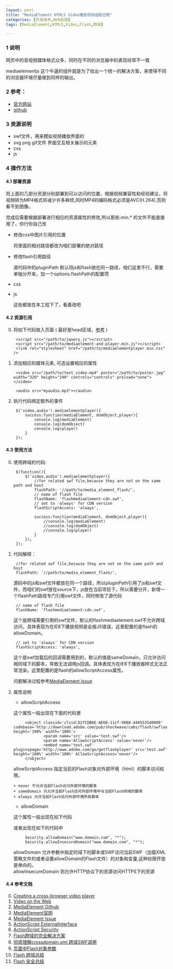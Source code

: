```yaml
---
layout: post
title: "MediaElement HTML5 Video播放视频适配过程"
categories: [开发技术,Web前端]
tags: [MediaElement,HTML5,Video,Flash,跨域]

---
```



### 1 说明

网页中的音视频媒体格式众多，同时在不同的浏览器中的表现经常不一致

mediaelementjs 这个牛逼的组件就是为了给出一个统一的解决方案，来使得不同的浏览器环境尽量做到同样的输出。


### 2 参考：
+ [官方网站](http://mediaelementjs.com/)
+ [github](https://github.com/johndyer/mediaelement)


### 3 资源说明

+ swf文件，用来模拟视频播放界面的
+ svg png gif文件 界面交互相关展示的元素
+ css 
+ js 

### 4 操作方法

#### 4.1 部署资源

将上面的几部分资源分别部署到可以访问的位置，根据视频兼容性和经验建议，将视频转为MP4格式将减少许多麻烦,同时MP4的编码格式必须是AVC(H.264),否则看不到图像。

完成后需要根据部署进行相应的资源属性的修改,所以那些.min.* 的文件不能直接用了，你行你自己改

+ 修改css中图片引用的位置 

    将里面的相对路径都改为咱们部署的绝对路径
    
+ 修改flash引用路径
    
    源代码中的pluginPath 默认将js和flash放在同一路径，咱们这里不行，需要单独分开来，加一个options.flashPath的配置项
    
+ css 
+ js
    
    这些都放在本工程下了，看着改吧    

#### 4.2 资源引用

0. 将如下代码放入页面 \( 最好是head区域，[参考](http://mediaelementjs.com/) \)
    
        <script src="/path/to/jquery.js"></script>
        <script src="/path/to/mediaelement-and-player.min.js"></script>
        <link rel="stylesheet" href="/path/to/mediaelementplayer.min.css" />
    
1. 添加相应的媒体元素, 可选设置相应的属性

        <video src="/path/to/test_video.mp4" poster="/path/to/poster.jpg" width="320" height="240" controls="controls" preload="none"></video>
        
        <audio src="myaudio.mp3"></audio>
        
2. 执行代码绑定额外的事件
        
        $('video,audio').mediaelementplayer({
            success:function(mediaElement, domObject,player){
                console.log(mediaElement)
                console.log(domObject)
                console.log(player)
            }
        });
        
#### 4.3 使用方法

0. 使用跨域的代码:

        $(function(){
            $('video,audio').mediaelementplayer({
                //for related swf file,because they are not on the same path and host
                flashPath: '//path/to/media_element_flash/',
                // name of flash file
                flashName: 'flashmediaelement-cdn.swf',
                // set to 'always' for CDN version
                flashScriptAccess: 'always',
        
                success:function(mediaElement, domObject,player){
                    //console.log(mediaElement)
                    //console.log(domObject)
                    //console.log(player)
                }
            });
        });

0. 代码解释：

        //for related swf file,because they are not on the same path and host
        flashPath: '//path/to/media_element_flash/',

    源码中的js和swf文件都放在同一个路径，所以pluginPath引用了js和swf文件，而咱们的swf放在source下，js放在当前项目下，所以需要分开，新增一个flashPath路径专门引用swf文件，同时修改了源代码
       
        // name of flash file
        flashName: 'flashmediaelement-cdn.swf',

    这个是跨域需要引用的swf文件，默认的flashmediaelement.swf不允许跨域访问，具体表现为在IE8下播放视频是会报JS错误，这里配置的是flash的allowDomain。
       
        // set to 'always' for CDN version
        flashScriptAccess: 'always', 
        
    这个是swf加载后的回调需要用到的，默认的值是sameDomain，只允许访问相同域下的脚本，导致无法调用js回调。具体表现为在IE8下播放器样式无法正常渲染。这里配置的是flash的allowScriptAccess属性。           

    问题解决过程参考[MediaElement Issue](https://github.com/johndyer/mediaelement/issues/1657)

0. 属性说明
    + allowScriptAccess
     
     这个属性一般出现在下面的代码里
        
            <object classid='clsid:D27CDB6E-AE6D-11cf-96B8-444553540000' codebase='http://download.adobe.com/pub/shockwave/cabs/flash/swflash.cab#version=9,0,0,0' height='100%' width='100%'>  
                    <param name='src' value='test.swf'/>  
                    <param name='AllowScriptAccess' value='never'/>  
                    <embed name='test.swf' pluginspage='http://www.adobe.com/go/getflashplayer' src='test.swf' height='100%' width='100%' AllowScriptAccess='never'/>  
            </object>   
      
      allowScriptAccess 指定当前的Flash对象对外部环境（html）的脚本访问权限。  
	  
       + never 不允许当前Flash访问外部环境的脚本    
       + sameDomain 只允许当前Flash访问外部环境中与当前Flash同域的脚本
       + always 允许当前Flash访问外部环境所有脚本
        
    + allowDomain
    
    这个属性一般出现在如下代码
            <?xml version="1.0"?>
            <!--?http://www.mydomain.com/crossdomain.xml?-->
            <cross-domain-policy>
                <allow-access-from domain="www.otherdomain.com" />
                <allow-access-from domain="*.adobe.com" />
                <allow-access-from domain="*" />
            </cross-domain-policy>
            
     或者出现在如下的代码中
     
            Security.allowDomain("www.domain.com", "*");    
            Security.allowInsecureDomain("www.domain.com", "*");   
      
     allowDomain 允许参数中指定的域下的脚本或SWF访问当前SWF（加载XML策略文件的或者设置allowDomain的Flash文件）的对象和变量,这种权限开放是单向的。  
     allowInsecureDomain 则允许HTTP协议下的资源访问HTTPS下的资源 

#### 4.4 参考文档
0. [Creating a cross-browser video player](https://developer.mozilla.org/en-US/Apps/Build/Audio_and_video_delivery/cross_browser_video_player)
0. [Video on the Web](http://diveintohtml5.info/video.html)
0. [MediaElement Github](https://github.com/johndyer/mediaelement)
0. [MediaElement官网](http://mediaelementjs.com/)
0. [MediaElement Issue](https://github.com/johndyer/mediaelement/issues/1657)
0. [ActionScript ExternalInterface](http://help.adobe.com/zh_CN/FlashPlatform/reference/actionscript/3/flash/external/ExternalInterface.html)
0. [ActionScript Security](http://help.adobe.com/zh_CN/FlashPlatform/reference/actionscript/3/flash/system/Security.html)
0. [Flash跨域的完全解决方案](http://www.zystudios.cn/blog/post/51.Shtml)
0. [彻底理解crossdomain.xml 跨域SWF调用](http://www.cnblogs.com/kenkofox/p/3631339.html)
0. [页面中Flash对象参数](http://www.nowamagic.net/librarys/veda/detail/1615)
0. [Flash 跨域总结](http://blog.csdn.net/vince6799/article/details/4586312)
0. [Flash 安全总结](http://drops.wooyun.org/tips/153)
